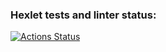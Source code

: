 ### Hexlet tests and linter status:
[![Actions Status](https://github.com/Avieeno/layout-designer-project-58/actions/workflows/hexlet-check.yml/badge.svg)](https://github.com/Avieeno/layout-designer-project-58/actions)